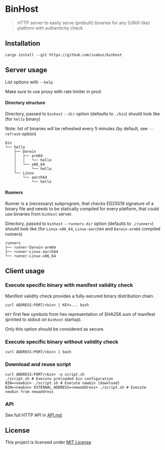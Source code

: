 # BinHost

> HTTP server to easily serve (prebuilt) binaries for any (UNIX-like) platform with authenticity check

## Installation

```shell
cargo install --git https://github.com/ivabus/binhost
```

## Server usage

List options with `--help`

Make sure to use proxy with rate limiter in prod.

#### Directory structure

Directory, passed to `binhost` `--dir` option (defaults to `./bin`) should look like (for `hello` binary)

Note: list of binaries will be refreshed every 5 minutes (by default, see `--refresh` option)

```tree
bin
└── hello
    ├── Darwin
    │   ├── arm64
    │   │   └── hello
    │   └── x86_64
    │       └── hello
    └── Linux
        └── aarch64
            └── hello
```

#### Runners

Runner is a (necessary) subprogram, that checks ED25519 signature of a binary file and needs to be statically compiled for every platform, that could use binaries from `binhost` server. 

Directory, passed to `binhost` `--runners-dir` option (defaults to `./runners`) should look like (for `Linux-x86_64`, `Linux-aarch64` and `Darwin-arm64` compiled runners)

```tree
runners
├── runner-Darwin-arm64
├── runner-Linux-aarch64
└── runner-Linux-x86_64
```

## Client usage

### Execute specific binary <bin> with manifest validity check

Manifest validity check provides a fully-secured binary distribution chain.

```shell
curl ADDRESS:PORT/<bin> | KEY=... bash
```

`KEY` first few symbols from hex representation of SHA256 sum of manifest (printed to stdout on `binhost` startup).

Only this option should be considered as secure.

### Execute specific binary <bin> without validity check

```shell
curl ADDRESS:PORT/<bin> | bash
```

### Download and reuse script

```shell
curl ADDRESS:PORT/<bin> -o script.sh
./script.sh # Execute preloaded bin configuration
BIN=<newbin> ./script.sh # Execute newbin (download)
BIN=<newbin> EXTERNAL_ADDRESS=<newaddress> ./script.sh # Execute newbin from newaddress
```

### API

See full HTTP API in [API.md](./API.md)

## License

This project is licensed under [MIT License](./LICENSE)